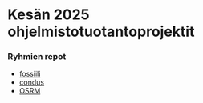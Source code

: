 # Kesän 2025 ohjelmistotuotantoprojektit

### Ryhmien repot

- [fossiili](https://github.com/nowcommunity/nowdatabase)
- [condus](https://github.com/amazing-race-condus/amazing-race-app)
- [OSRM](https://github.com/HY-OHTUPROJ-OSRM)
